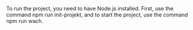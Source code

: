
To run the project, you need to have Node.js installed.
First, use the command npm run init-projekt, and to start the project, use the command npm run wach.

